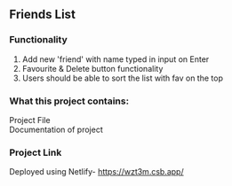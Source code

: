 ## Friends List 

### Functionality 

1. Add new 'friend' with name typed in input on Enter <br>
2. Favourite & Delete button functionality <br>
3. Users should be able to sort the list with fav on the top <br>

### What this project contains:

Project File <br>
Documentation of project

### Project Link 

Deployed using Netlify- https://wzt3m.csb.app/

